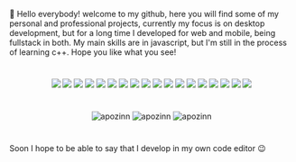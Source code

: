 <p>
👋 Hello everybody! welcome to my github, here you will find some of my personal and professional projects, currently my focus is on desktop development, but for a long time I developed for web and mobile, being fullstack in both. My main skills are in javascript, but I'm still in the process of learning c++. Hope you like what you see!
</p>

#

<div align="center">
<img src="https://img.shields.io/badge/MongoDB-%234ea94b.svg?style=for-the-badge&logo=mongodb&logoColor=white">
<img src="https://img.shields.io/badge/expo-1C1E24?style=for-the-badge&logo=expo&logoColor=#D04A37">
<img src="https://img.shields.io/badge/Socket.io-black?style=for-the-badge&logo=socket.io&badgeColor=010101">
<img src="https://img.shields.io/badge/react-%2320232a.svg?style=for-the-badge&logo=react&logoColor=%2361DAFB">
<img src="https://img.shields.io/badge/react_native-%2320232a.svg?style=for-the-badge&logo=react&logoColor=%2361DAFB">
<img src="https://img.shields.io/badge/node.js-6DA55F?style=for-the-badge&logo=node.js&logoColor=white">
<img src="https://img.shields.io/badge/Next-black?style=for-the-badge&logo=next.js&logoColor=white">
<img src="https://img.shields.io/badge/nestjs-%23E0234E.svg?style=for-the-badge&logo=nestjs&logoColor=white">
<img src="https://img.shields.io/badge/Flutter-%2302569B.svg?style=for-the-badge&logo=Flutter&logoColor=white">
<img src="https://img.shields.io/badge/Electron-191970?style=for-the-badge&logo=Electron&logoColor=white">
<img src="https://img.shields.io/badge/vercel-%23000000.svg?style=for-the-badge&logo=vercel&logoColor=white">
<img src="https://img.shields.io/badge/sublime_text-%23575757.svg?style=for-the-badge&logo=sublime-text&logoColor=important">
<img src="https://img.shields.io/badge/c++-%2300599C.svg?style=for-the-badge&logo=c%2B%2B&logoColor=white">
<img src="https://img.shields.io/badge/dart-%230175C2.svg?style=for-the-badge&logo=dart&logoColor=white">
<img src="https://img.shields.io/badge/html5-%23E34F26.svg?style=for-the-badge&logo=html5&logoColor=white">
<img src="https://img.shields.io/badge/javascript-%23323330.svg?style=for-the-badge&logo=javascript&logoColor=%23F7DF1E">
<img src="https://img.shields.io/badge/typescript-%23007ACC.svg?style=for-the-badge&logo=typescript&logoColor=white">
<img src="https://img.shields.io/badge/Fedora-294172?style=for-the-badge&logo=fedora&logoColor=white">
</div>


#

<div align="center">
<img src="https://github-readme-stats.vercel.app/api?username=apozinn&show_icons=true&theme=dark&count_private=true&bg_color=8400ff&text_color=fff" alt="apozinn" />

<img src="https://github-readme-stats.vercel.app/api/top-langs/?username=apozinn&theme=dark&count_private=true&exclude_repo=discord-bot-cpp&bg_color=8400ff&text_color=fff&layout=compact" alt="apozinn" />

<img src="http://github-readme-streak-stats.herokuapp.com?user=apozinn&theme=rose&mode=weekly&background=8400FF&sideLabels=FFFFFF&stroke=FFFFFF&ring=FFFFFF&currStreakNum=FFFFFF&border=FFFFFF&fire=FFFFFF&sideNums=FFFFFF&currStreakLabel=FFFFFF&dates=FFFFFF" alt="apozinn" />
</div>

#

<p>Soon I hope to be able to say that I develop in my own code editor 😉</p>
